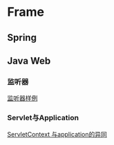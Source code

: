 # Frame

## Spring

## Java Web

### 监听器

[监听器样例](http://www.cnblogs.com/xdp-gacl/p/3969249.html)

### Servlet与Application

[ServletContext 与application的异同](http://mzhj.iteye.com/blog/998571)
